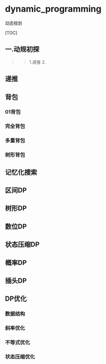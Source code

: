 # dynamic_programming
动态规划

[TOC]

## 一.动规初探
>> 1.递推
>> 2.

## 递推

## 背包
### 01背包
### 完全背包
### 多重背包
### 树形背包

## 记忆化搜索

## 区间DP

## 树形DP

## 数位DP

## 状态压缩DP

## 概率DP

## 插头DP

## DP优化
### 数据结构
### 斜率优化
### 不等式优化
### 状态压缩优化
